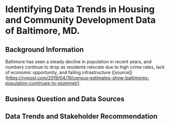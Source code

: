# Identifying Data Trends in Housing and Community Development Data of Baltimore, MD. 
## Background Information
Baltimore has seen a steady decline in population in recent years, and numbers continue to drop as residents relocate due to high crime rates, lack of economic opportunity, and failing infrastructure ([source])(https://nypost.com/2019/04/19/census-estimates-show-baltimores-population-continues-to-plummet/). 
## Business Question and Data Sources

## Data Trends and Stakeholder Recommendation
